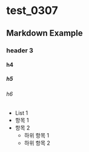 # test_0307
## Markdown Example
### header 3
#### h4
##### h5
###### h6
- List 1
- 항목 1
- 항목 2
  - 하위 항목 1
  - 하위 항목 2

